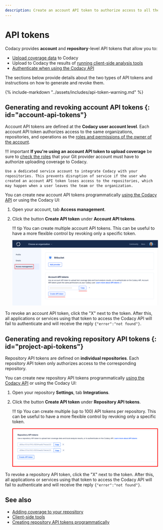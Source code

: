 ```yaml
---
description: Create an account API token to authorize access to all the repositories that you have access to, or a repository API token to authorize access only to a specific repository.
---
```


# API tokens

Codacy provides **account** and **repository**-level API tokens that allow you to:<!--TODO CY-6642 Replace project by repository-->

-   [Upload coverage data](../coverage-reporter/index.md) to Codacy
-   Upload to Codacy the results of [running client-side analysis tools](../repositories-configure/local-analysis/client-side-tools.md)
-   [Authenticate when using the Codacy API](using-the-codacy-api.md#authenticating-requests)

The sections below provide details about the two types of API tokens and instructions on how to generate and revoke them.

{% include-markdown "../assets/includes/api-token-warning.md" %}

## Generating and revoking account API tokens {: id="account-api-tokens"}

Account API tokens are defined at the **Codacy user account level**. Each account API token authorizes access to the same organizations, repositories, and operations as the [roles and permissions of the owner of the account](../organizations/roles-and-permissions-for-organizations.md).

!!! important
    **If you're using an account API token to upload coverage** be sure to [check the roles](../organizations/roles-and-permissions-for-organizations.md) that your Git provider account must have to authorize uploading coverage to Codacy.

    Use a dedicated service account to integrate Codacy with your repositories. This prevents disruption of service if the user who created an account API token loses access to the repositories, which may happen when a user leaves the team or the organization.

You can create new account API tokens programmatically [using the Codacy API](examples/creating-repository-api-tokens-programmatically.md) or using the Codacy UI:

1.  Open your account, tab **Access management**.

1.  Click the button **Create API token** under **Account API tokens**.

    !!! tip
        You can create multiple account API tokens. This can be useful to have a more flexible control by revoking only a specific token.

    ![Creating an account API token](images/codacy-api-tokens-account.png)

To revoke an account API token, click the "X" next to the token. After this, all applications or services using that token to access the Codacy API will fail to authenticate and will receive the reply `{"error":"not found"}`.

## Generating and revoking repository API tokens {: id="project-api-tokens"}

<!--TODO CY-6642 Replace project by repository-->

Repository API tokens are defined on **individual repositories**. Each repository API token only authorizes access to the corresponding repository.

You can create new repository API tokens programmatically [using the Codacy API](examples/creating-repository-api-tokens-programmatically.md) or using the Codacy UI:

1.  Open your repository **Settings**, tab **Integrations**.

1.  Click the button **Create API token** under **Repository API tokens**.

    !!! tip
        You can create multiple (up to 100) API tokens per repository. This can be useful to have a more flexible control by revoking only a specific token.

    ![Creating a repository API token](images/codacy-api-tokens-repository.png)<!--TODO CY-6642 Update screenshot-->

To revoke a repository API token, click the "X" next to the token. After this, all applications or services using that token to access the Codacy API will fail to authenticate and will receive the reply `{"error":"not found"}`.

## See also

-   [Adding coverage to your repository](../coverage-reporter/index.md)
-   [Client-side tools](../repositories-configure/local-analysis/client-side-tools.md)
-   [Creating repository API tokens programmatically](examples/creating-repository-api-tokens-programmatically.md)<!--TODO CY-6642 Update page name-->

